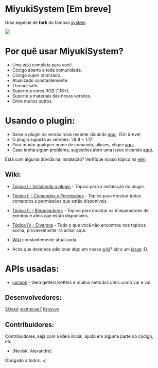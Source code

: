 # MiyukiSystem [Em breve]

Uma espécie de **fork** do famoso [system](https://github.com/eduardo-mior/System).

![](https://media.giphy.com/media/WbanOzR9wjAjddGtLf/giphy.gif)

# Por quê usar MiyukiSystem?

* Uma [wiki](https://github.com/SOekd/MiyukiSystem/wiki) completa para você.
* Código aberto a toda comunidade.
* Código super otimizado.
* Atualizado constantemente.
* Thread-safe.
* Suporte a cores RGB (1.16+).
* Suporte a materiais das novas versões.
* Entre muitos outros.


# Usando o plugin:

* Baixe o plugin na versão mais recente clicando [aqui](https://github.com/SOekd/MiyukiSystem/releases/latest). (Em breve)
* O plugin suporta as versões: 1.8.8 ~ 1.17.
* Para mudar qualquer nome de comando, aliases, clique [aqui](https://github.com/SOekd/MiyukiSystem/blob/master/src/main/resources/commands.yml).
* Caso tenha algum problema, sugestões abrir uma issue clicando [aqui](https://github.com/SOekd/MiyukiSystem/issues).


Está com alguma dúvida na instalação? Verifique nosso tópico na [wiki]("https://github.com/SOekd/MiyukiSystem/wiki/%5BMiyukiSystem%5D-Introdu%C3%A7%C3%A3o").

## Wiki:

* [Tópico I - Instalando o plugin](https://github.com/SOekd/MiyukiSystem/wiki/%5BMiyukiSystem%5D-Introdu%C3%A7%C3%A3o) - Tópico para a instalação do plugin.
* [Tópico II - Comandos e Permissões](https://github.com/SOekd/MiyukiSystem/wiki/MiyukiSystem---Comandos) - Tópico para mostrar todos comandos e permissões que estão dísponiveís.
* [Tópico III - Bloqueadores](https://github.com/SOekd/MiyukiSystem/wiki/MiyukiSystem---Bloqueadores) - Tópico para mostrar os bloqueadores de eventos e afins que estão dísponiveis.
* [Tópico IV - Diversos](https://github.com/SOekd/MiyukiSystem/wiki/MiyukiSystem---Diversos") - Tudo o que você não encontrou nos tópicos acima, provavelmente irá achar aqui.


* [Wiki](https://github.com/SOekd/MiyukiSystem/wiki) constantemente atualizada.
* Acha que devemos adicionar algo em nossa [wiki](https://github.com/SOekd/MiyukiSystem/wiki)? abra um [issue](https://github.com/SOekd/MiyukiSystem/issues) :D.

# APIs usadas:

* [lombok](https://github.com/projectlombok/lombok) - Gera getters/setters e muitos metódos utéis como var e val.

## Desenvolvedores:

[SOekd](https://github.com/SOekd) [mattnicee7](https://github.com/mattnicee7) [Kroxyyy](https://github.com/kroxyyy)

## Contribuidores:

Contribuidores, seja com a ideia inicial, ajuda em alguma parte do  código, etc.

* [Nevisk, Alexandre]


Obrigado a todos. =)